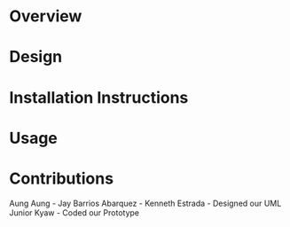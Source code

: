 # Overview


# Design 


# Installation Instructions


# Usage


# Contributions
Aung Aung - 
Jay Barrios Abarquez - 
Kenneth Estrada - Designed our UML 
Junior Kyaw - Coded our Prototype
